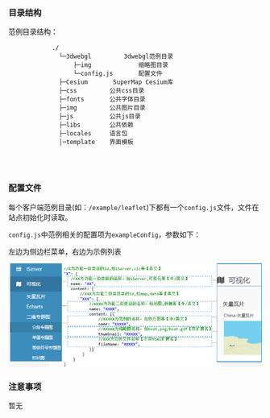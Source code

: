 <h3 id="example-1">目录结构</h3>

范例目录结构：
``` 
            ./
              └─3dwebgl         3dwebgl范例目录
                  ├─img             缩略图目录
                  └─config.js       配置文件  
              ├─Cesium       SuperMap Cesium库
              ├─css         公共css目录
              ├─fonts       公共字体目录
              ├─img         公共图片目录
              ├─js          公共js目录
              ├─libs        公共依赖
              ├─locales     语言包
              │─template    界面模板
              
  
  
```

<h3 id="example-5">配置文件</h3> 
    
 每个客户端范例目录(如：`/example/leaflet`)下都有一个`config.js`文件，文件在站点初始化时读取。
 
 `config.js`中范例相关的配置项为`exampleConfig`，参数如下：
 
 左边为侧边栏菜单，右边为示例列表
 
 ![config](./config.png)

<h3 id="example-7">注意事项</h3>

暂无

                               


  

